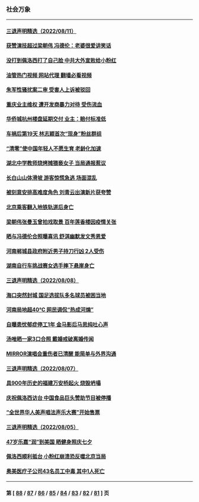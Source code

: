 ### 社会万象
---
#### [三退声明精选（2022/08/11）](../../pages/ncid282/n13800803.md?08121645) 
#### [获赞演技超过梁朝伟 冯德伦：老婆很爱讲笑话](../../pages/ncid282/n13800597.md?08121645) 
#### [没打到佩洛西打了自己脸 中共大外宣败给小粉红](../../pages/ncid282/n13800383.md?08121645) 
#### [油管热门视频 网站代理 翻墙必看视频](http://209.222.30.114:81/youtube.html?08121645)
#### [朱军性骚扰案二审 受害人上诉被驳回](../../pages/ncid282/n13800163.md?08121645) 
#### [重庆业主维权 遭开发商暴力对待 受伤流血](../../pages/ncid282/n13800230.md?08121645) 
#### [华侨城杭州楼盘延期交付 业主：赔付标准低](../../pages/ncid282/n13800092.md?08121645) 
#### [车祸后第19天 林志颖首次“现身”粉丝群组](../../pages/ncid282/n13799879.md?08121645) 
#### [“清零”使中国年轻人不愿生育 老龄化加速](../../pages/ncid282/n13798741.md?08121645) 
#### [湖北中学教师烧烤摊猥亵女子 当局通报惹议](../../pages/ncid282/n13799580.md?08121645) 
#### [长白山山体滑坡 游客惊慌急逃 场面混乱](../../pages/ncid282/n13799544.md?08121645) 
#### [被刻意安排高难度角色 刘青云出演新片获夸赞](../../pages/ncid282/n13799117.md?08121645) 
#### [北京乘客翻入地铁轨道后身亡](../../pages/ncid282/n13799180.md?08121645) 
#### [梁朝伟张曼玉曾拍戏取景 百年莲香楼因疫情关张](../../pages/ncid282/n13799069.md?08121645) 
#### [晒与冯德伦合照曝喜讯 舒淇幽默发文秀恩爱](../../pages/ncid282/n13799042.md?08121645) 
#### [河南郸城县政府附近男子持刀行凶 2人受伤](../../pages/ncid282/n13798489.md?08121645) 
#### [湖南自行车挑战赛女选手摔下悬崖身亡](../../pages/ncid282/n13798470.md?08121645) 
#### [三退声明精选（2022/08/08）](../../pages/ncid282/n13798443.md?08121645) 
#### [海口突然封城 国足选拔队多名球员被困当地](../../pages/ncid282/n13798024.md?08121645) 
#### [河南局地超40℃ 网民调侃“热成河煵”](../../pages/ncid282/n13797855.md?08121645) 
#### [自曝患忧郁症停工1年 金马影后马思纯吐心声](../../pages/ncid282/n13797686.md?08121645) 
#### [汤唯晒一家3口合照 戴婚戒破离婚传闻](../../pages/ncid282/n13797665.md?08121645) 
#### [MIRROR演唱会重伤者已清醒 能简单与外界沟通](../../pages/ncid282/n13797647.md?08121645) 
#### [三退声明精选（2022/08/07）](../../pages/ncid282/n13797606.md?08121645) 
#### [具900年历史的福建万安桥起火 烧毁坍塌](../../pages/ncid282/n13797205.md?08121645) 
#### [庆祝佩洛西访台 中国食品巨头赞助节目被停播](../../pages/ncid282/n13796995.md?08121645) 
#### [“全世界华人美声唱法声乐大赛”开始售票](../../pages/ncid282/n13796723.md?08121645) 
#### [三退声明精选（2022/08/05）](../../pages/ncid282/n13796782.md?08121645) 
#### [47岁乐嘉“润”到美国 晒健身照庆七夕](../../pages/ncid282/n13796675.md?08121645) 
#### [佩洛西顺利抵台 小粉红崩溃恐反噬北京当局](../../pages/ncid282/n13796449.md?08121645) 
#### [奥美医疗子公司43名员工中毒 其中1人死亡](../../pages/ncid282/n13796275.md?08121645) 

---
#### 第 [ [88](./88.md?08121645) / [87](./87.md?08121645) / [86](./86.md?08121645) / [85](./85.md?08121645) / [84](./84.md?08121645) / [83](./83.md?08121645) / [82](./82.md?08121645) / [81](./81.md?08121645) ] 页
